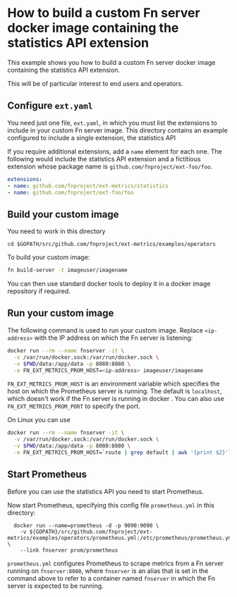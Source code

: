 # How to build a custom Fn server docker image containing the statistics API extension

This example shows you how to build a custom Fn server docker image containing the statistics API extension.

This will be of particular interest to end users and operators.

## Configure `ext.yaml`

You need just one file, `ext.yaml`, in which you must list the extensions to include in your custom Fn server image. 
This directory contains an example configured to include a single extension, the statistics API

If you require additional extensions, add a `name` element for each one.
The following would include the statistics API extension and a fictitious extension whose package name is `github.com/fnproject/ext-foo/foo`.


```yaml
extensions:
- name: github.com/fnproject/ext-metrics/statistics
- name: github.com/fnproject/ext-foo/foo
```

## Build your custom image

You need to work in this directory
```
cd $GOPATH/src/github.com/fnproject/ext-metrics/examples/operators
```

To build your custom image:


```sh
fn build-server -t imageuser/imagename
```

You can then use standard docker tools to deploy it in a docker image repository if required.


## Run your custom image


The following command is used to run your custom image. Replace `<ip-address>` with the IP address on which the Fn server is listening:

```sh
docker run --rm --name fnserver -it \
  -v /var/run/docker.sock:/var/run/docker.sock \
  -v $PWD/data:/app/data -p 8080:8080 \
  -e FN_EXT_METRICS_PROM_HOST=<ip-address> imageuser/imagename
```

`FN_EXT_METRICS_PROM_HOST` is an environment variable which specifies the host on which the Prometheus server is running. 
The default is `localhost`, which doesn't work if the Fn server is running in docker .
You can also use `FN_EXT_METRICS_PROM_PORT` to specify the port.

On Linux you can use
```sh
docker run --rm --name fnserver -it \
  -v /var/run/docker.sock:/var/run/docker.sock \
  -v $PWD/data:/app/data -p 8080:8080 \
  -e FN_EXT_METRICS_PROM_HOST=`route | grep default | awk '{print $2}'` imageuser/imagename
```

## Start Prometheus

Before you can use the statistics API you need to start Prometheus.

Now start Prometheus, specifying this config file `prometheus.yml` in this directory:
```
  docker run --name=prometheus -d -p 9090:9090 \
    -v ${GOPATH}/src/github.com/fnproject/ext-metrics/examples/operators/prometheus.yml:/etc/prometheus/prometheus.yml \
    --link fnserver prom/prometheus
```
`prometheus.yml` configures Prometheus to scrape metrics from a Fn server running on `fnserver:8080`, where `fnserver` is an alias that is set in the command  above to refer to a container named `fnserver` in which the Fn server is expected to be running.

